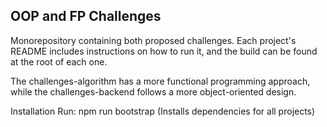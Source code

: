 ## OOP and FP Challenges

Monorepository containing both proposed challenges. Each project's README includes instructions on how to run it, and the build can be found at the root of each one.

The challenges-algorithm has a more functional programming approach, while the challenges-backend follows a more object-oriented design.

Installation
Run: npm run bootstrap (Installs dependencies for all projects)


